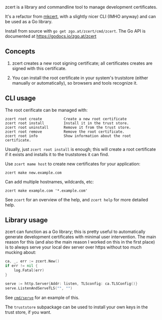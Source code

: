 zcert is a library and commandline tool to manage development certificates.

It's a refactor from [mkcert], with a slightly nicer CLI (IMHO anyway) and can
be used as a Go library.

<!--
See the [releases] page for binaries for most platforms, or install from source
with `go get zgo.at/zcert/cmd/zcert`. The Go API is documented at
https://pkg.godoc.org/zgo.at/zcert
-->

Install from source with `go get zgo.at/zcert/cmd/zcert`. The Go API is
documented at https://godocs.io/zgo.at/zcert

[releases]: github.com/zgoat/zcert/releases
[mkcert]: https://github.com/FiloSottile/mkcert/


Concepts
--------

1. zcert creates a new root signing certificate; all certificates creates are
   signed with this certificate.

2. You can install the root certificate in your system's truststore (either
   manually or automatically), so browsers and tools recognize it.


CLI usage
---------

The root cerificate can be managed with:

    zcert root create          Create a new root certificate
    zcert root install         Install it in the trust store.
    zcert root uninstall       Remove it from the trust store.
    zcert root remove          Remove the root certificate.
    zcert root info            Show information about the root certificate.

Usually, just `zcert root install` is enough; this will create a root
certificate if it exists and installs it to the truststores it can find.

Use `zcert mame host` to create new certificates for your application:

    zcert make new.example.com

Can add multiple hostnames, wildcards, etc:

    zcert make example.com '*.example.com'

See `zcert` for an overview of the help, and `zcert help` for more detailed
help.


Library usage
-------------

zcert can function as a Go library; this is pretty useful to automatically
generate development certificates with minimal user intervention. The main
reason for this (and also the main reason I worked on this in the first place)
is to always serve your local dev server over https without too much mucking
about:

```go
ca, _, err := zcert.New()
if err != nil {
    log.Fatal(err)
}

serve := http.Server{Addr: listen, TLSconfig: ca.TLSConfig()}
serve.ListenAndServeTLS("", "")
```

See [`cmd/serve`](cmd/serve) for an example of this.

The `truststore` subpackage can be used to install your own keys in the trust
store, if you want.
